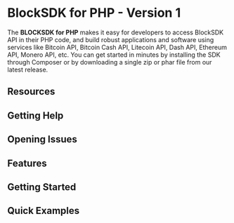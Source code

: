 # BlockSDK for PHP - Version 1

The **BLOCKSDK for PHP** makes it easy for developers to access 
BlockSDK API in their PHP code, and build robust applications and software
using services like Bitcoin API, Bitcoin Cash API, Litecoin API, Dash API, Ethereum API, Monero API, etc. You can
get started in minutes by installing the SDK through Composer
or by downloading a single zip or phar file from our latest release.

## Resources

## Getting Help

## Opening Issues

## Features

## Getting Started

## Quick Examples
